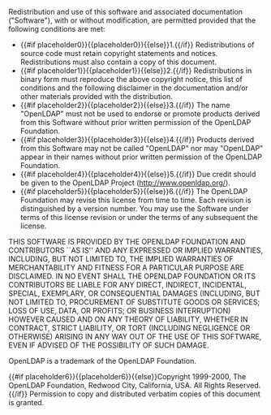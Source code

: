 Redistribution and use of this software and associated documentation (&quot;Software&quot;), with or without modification, are permitted provided that the following conditions are met:

* {{#if placeholder0}}{{placeholder0}}{{else}}1.{{/if}} Redistributions of source code must retain copyright statements and notices. Redistributions must also contain a copy of this document.
* {{#if placeholder1}}{{placeholder1}}{{else}}2.{{/if}} Redistributions in binary form must reproduce the above copyright notice, this list of conditions and the following disclaimer in the documentation and/or other materials provided with the distribution.
* {{#if placeholder2}}{{placeholder2}}{{else}}3.{{/if}} The name &quot;OpenLDAP&quot; must not be used to endorse or promote products derived from this Software without prior written permission of the OpenLDAP Foundation.
* {{#if placeholder3}}{{placeholder3}}{{else}}4.{{/if}} Products derived from this Software may not be called &quot;OpenLDAP&quot; nor may &quot;OpenLDAP&quot; appear in their names without prior written permission of the OpenLDAP Foundation.
* {{#if placeholder4}}{{placeholder4}}{{else}}5.{{/if}} Due credit should be given to the OpenLDAP Project (http://www.openldap.org/).
* {{#if placeholder5}}{{placeholder5}}{{else}}6.{{/if}} The OpenLDAP Foundation may revise this license from time to time. Each revision is distinguished by a version number. You may use the Software under terms of this license revision or under the terms of any subsequent the license.

THIS SOFTWARE IS PROVIDED BY THE OPENLDAP FOUNDATION AND CONTRIBUTORS ``AS IS'' AND ANY EXPRESSED OR IMPLIED WARRANTIES, INCLUDING, BUT NOT LIMITED TO, THE IMPLIED WARRANTIES OF MERCHANTABILITY AND FITNESS FOR A PARTICULAR PURPOSE ARE DISCLAIMED. IN NO EVENT SHALL THE OPENLDAP FOUNDATION OR ITS CONTRIBUTORS BE LIABLE FOR ANY DIRECT, INDIRECT, INCIDENTAL, SPECIAL, EXEMPLARY, OR CONSEQUENTIAL DAMAGES (INCLUDING, BUT NOT LIMITED TO, PROCUREMENT OF SUBSTITUTE GOODS OR SERVICES; LOSS OF USE, DATA, OR PROFITS; OR BUSINESS INTERRUPTION) HOWEVER CAUSED AND ON ANY THEORY OF LIABILITY, WHETHER IN CONTRACT, STRICT LIABILITY, OR TORT (INCLUDING NEGLIGENCE OR OTHERWISE) ARISING IN ANY WAY OUT OF THE USE OF THIS SOFTWARE, EVEN IF ADVISED OF THE POSSIBILITY OF SUCH DAMAGE.

OpenLDAP is a trademark of the OpenLDAP Foundation.

{{#if placeholder6}}{{placeholder6}}{{else}}Copyright 1999-2000, The OpenLDAP Foundation, Redwood City, California, USA. All Rights Reserved.{{/if}} Permission to copy and distributed verbatim copies of this document is granted.